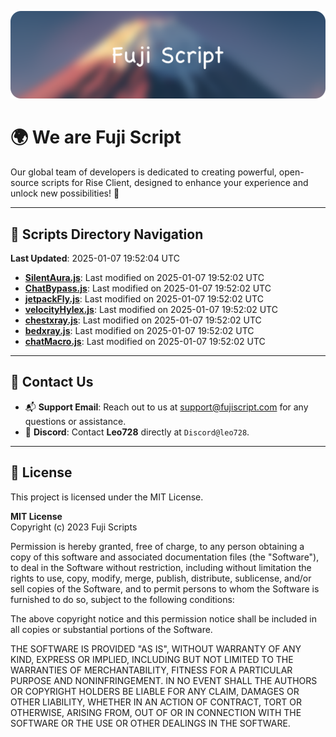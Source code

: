 ![Banner](.github/b.webp)

# 🌍 **We are Fuji Script**

Our global team of developers is dedicated to creating powerful, open-source scripts for Rise Client, designed to enhance your experience and unlock new possibilities! 🌟

---
<!-- SCRIPTS_NAVIGATION_START -->
## 📂 **Scripts Directory Navigation**

**Last Updated**: 2025-01-07 19:52:04 UTC

- **[SilentAura.js](scripts/SilentAura.js)**: Last modified on 2025-01-07 19:52:02 UTC
- **[ChatBypass.js](scripts/ChatBypass.js)**: Last modified on 2025-01-07 19:52:02 UTC
- **[jetpackFly.js](scripts/jetpackFly.js)**: Last modified on 2025-01-07 19:52:02 UTC
- **[velocityHylex.js](scripts/velocityHylex.js)**: Last modified on 2025-01-07 19:52:02 UTC
- **[chestxray.js](scripts/chestxray.js)**: Last modified on 2025-01-07 19:52:02 UTC
- **[bedxray.js](scripts/bedxray.js)**: Last modified on 2025-01-07 19:52:02 UTC
- **[chatMacro.js](scripts/chatMacro.js)**: Last modified on 2025-01-07 19:52:02 UTC

<!-- SCRIPTS_NAVIGATION_END -->

---

## 💬 **Contact Us**  
- 📬 **Support Email**: Reach out to us at [support@fujiscript.com](mailto:support@fujiscript.com) for any questions or assistance.  
- 💬 **Discord**: Contact **Leo728** directly at `Discord@leo728`.

---

## 📜 **License**

This project is licensed under the MIT License.  

**MIT License**  
Copyright (c) 2023 Fuji Scripts  

Permission is hereby granted, free of charge, to any person obtaining a copy of this software and associated documentation files (the "Software"), to deal in the Software without restriction, including without limitation the rights to use, copy, modify, merge, publish, distribute, sublicense, and/or sell copies of the Software, and to permit persons to whom the Software is furnished to do so, subject to the following conditions:  

The above copyright notice and this permission notice shall be included in all copies or substantial portions of the Software.  

THE SOFTWARE IS PROVIDED "AS IS", WITHOUT WARRANTY OF ANY KIND, EXPRESS OR IMPLIED, INCLUDING BUT NOT LIMITED TO THE WARRANTIES OF MERCHANTABILITY, FITNESS FOR A PARTICULAR PURPOSE AND NONINFRINGEMENT. IN NO EVENT SHALL THE AUTHORS OR COPYRIGHT HOLDERS BE LIABLE FOR ANY CLAIM, DAMAGES OR OTHER LIABILITY, WHETHER IN AN ACTION OF CONTRACT, TORT OR OTHERWISE, ARISING FROM, OUT OF OR IN CONNECTION WITH THE SOFTWARE OR THE USE OR OTHER DEALINGS IN THE SOFTWARE.  

